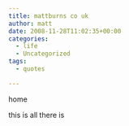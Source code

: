 ```yaml
---
title: mattburns co uk
author: matt
date: 2008-11-28T11:02:35+00:00
categories:
  - life
  - Uncategorized
tags:
  - quotes

---
```

home

this is all there is